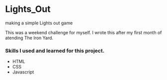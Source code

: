 # Lights_Out
making a simple Lights out game

This was a weekend challenge for myself. I wrote this after my first month of atending The Iron Yard. 

### Skills I used and learned for this project.
* HTML
* CSS
* Javascript
